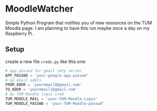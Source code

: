 # MoodleWatcher
Simple Python Program that notifies you of new resources on the TUM Moodle page. 
I am planning to have this run maybe once a day on my Raspberry Pi.
## Setup
create a new file `creds.py` like this one:
```python
# app passwd for gmail smtp server
APP_PASSWD = 'your-google-app-passwd'
# my email addrs
FROM_ADDR = 'youremail0@gmail.com'
TO_ADDR = 'youremail1@gmail.com'
# my TUM Moodle login cred
TUM_MOODLE_MAIL = 'your-TUM-Moodle-Login'
TUM_MOODLE_PASSWD = 'your-TUM-Moodle-passwd'
```
